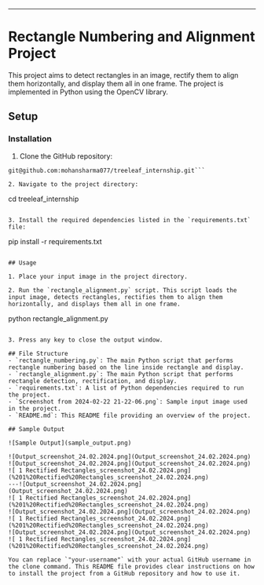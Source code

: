 
---

# Rectangle Numbering and Alignment Project

This project aims to detect rectangles in an image, rectify them to align them horizontally, and display them all in one frame. The project is implemented in Python using the OpenCV library.

## Setup

### Installation

1. Clone the GitHub repository:

```
git@github.com:mohansharma077/treeleaf_internship.git```

2. Navigate to the project directory:

```
cd treeleaf_internship
```

3. Install the required dependencies listed in the `requirements.txt` file:

```
pip install -r requirements.txt
```

## Usage

1. Place your input image in the project directory.

2. Run the `rectangle_alignment.py` script. This script loads the input image, detects rectangles, rectifies them to align them horizontally, and displays them all in one frame.

```
python rectangle_alignment.py
```

3. Press any key to close the output window.

## File Structure
- `rectangle_numbering.py`: The main Python script that performs rectangle numbering based on the line inside rectangle and display.
- `rectangle_alignment.py`: The main Python script that performs rectangle detection, rectification, and display.
- `requirements.txt`: A list of Python dependencies required to run the project.
- `Screenshot from 2024-02-22 21-22-06.png`: Sample input image used in the project.
- `README.md`: This README file providing an overview of the project.

## Sample Output

![Sample Output](sample_output.png)

![Output_screenshot_24.02.2024.png](Output_screenshot_24.02.2024.png)
![Output_screenshot_24.02.2024.png](Output_screenshot_24.02.2024.png)
![ 1 Rectified Rectangles_screenshot_24.02.2024.png](%201%20Rectified%20Rectangles_screenshot_24.02.2024.png)
---![Output_screenshot_24.02.2024.png](Output_screenshot_24.02.2024.png)
![ 1 Rectified Rectangles_screenshot_24.02.2024.png](%201%20Rectified%20Rectangles_screenshot_24.02.2024.png)
![Output_screenshot_24.02.2024.png](Output_screenshot_24.02.2024.png)
![ 1 Rectified Rectangles_screenshot_24.02.2024.png](%201%20Rectified%20Rectangles_screenshot_24.02.2024.png)
![Output_screenshot_24.02.2024.png](Output_screenshot_24.02.2024.png)
![ 1 Rectified Rectangles_screenshot_24.02.2024.png](%201%20Rectified%20Rectangles_screenshot_24.02.2024.png)

You can replace `"your-username"` with your actual GitHub username in the clone command. This README file provides clear instructions on how to install the project from a GitHub repository and how to use it.